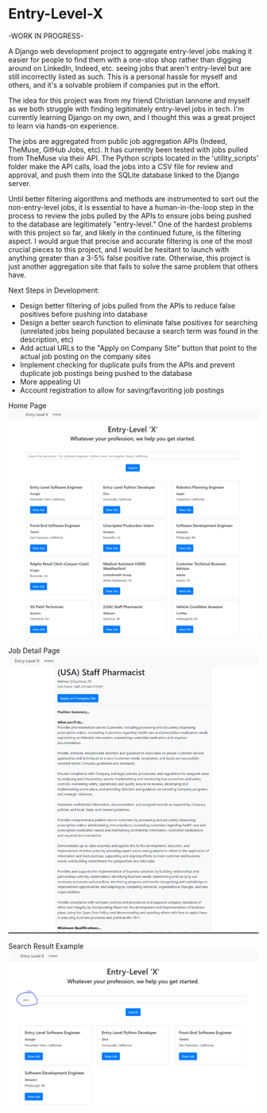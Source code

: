 # Entry-Level-X
-WORK IN PROGRESS-

A Django web development project to aggregate entry-level jobs making it easier for people to find them with a one-stop shop rather than digging around on LinkedIn, Indeed, etc. seeing jobs that aren't entry-level but are still incorrectly listed as such.  This is a personal hassle for myself and others, and it's a solvable problem if companies put in the effort.

The idea for this project was from my friend Christian Iannone and myself as we both struggle with finding legitimately entry-level jobs in tech.  I'm currently learning Django on my own, and I thought this was a great project to learn via hands-on experience.

The jobs are aggregated from public job aggregation APIs (Indeed, TheMuse, GitHub Jobs, etc).  It has currently been tested with jobs pulled from TheMuse via their API.  The Python scripts located in the 'utility_scripts' folder make the API calls, load the jobs into a CSV file for review and approval, and push them into the SQLite database linked to the Django server.

Until better filtering algorithms and methods are instrumented to sort out the non-entry-level jobs, it is essential to have a human-in-the-loop step in the process to review the jobs pulled by the APIs to ensure jobs being pushed to the database are legitimately "entry-level."  One of the hardest problems with this project so far, and likely in the continued future, is the filtering aspect.  I would argue that precise and accurate filtering is one of the most crucial pieces to this project, and I would be hesitant to launch with anything greater than a 3-5% false positive rate.  Otherwise, this project is just another aggregation site that fails to solve the same problem that others have.

Next Steps in Development:
- Design better filtering of jobs pulled from the APIs to reduce false positives before pushing into database
- Design a better search function to eliminate false positives for searching (unrelated jobs being populated because a search term was found in the description, etc)
- Add actual URLs to the "Apply on Company Site" button that point to the actual job posting on the company sites
- Implement checking for duplicate pulls from the APIs and prevent duplicate job postings being pushed to the database
- More appealing UI
- Account registration to allow for saving/favoriting job postings
  

Home Page  
![](/image1.PNG)  

Job Detail Page  
![](/image2.PNG)  

Search Result Example  
![](/image3.PNG)